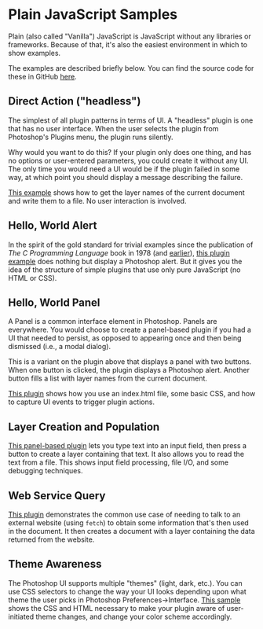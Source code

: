 # Plain JavaScript Samples

Plain (also called "Vanilla") JavaScript is JavaScript without any libraries or frameworks. Because of that, it's also the easiest environment in which to show examples.

The examples are described briefly below. You can find the source code for these in GitHub [here](https://github.com/AdobeDocs/uxp-photoshop-plugin-samples).

## Direct Action ("headless")

The simplest of all plugin patterns in terms of UI. A "headless" plugin is one that has no user interface. When the user selects the plugin from Photoshop's Plugins menu, the plugin runs silently.

Why would you want to do this? If your plugin only does one thing, and has no options or user-entered parameters, you could create it without any UI. The only time you would need a UI would be if the plugin failed in some way, at which point you should display a message describing the failure.

[This example](https://github.com/AdobeDocs/uxp-photoshop-plugin-samples/tree/main/direct-action-js-sample) shows how to get the layer names of the current document and write them to a file. No user interaction is involved.

## Hello, World Alert

In the spirit of the gold standard for trivial examples since the publication of *The C Programming Language* book in 1978 (and [earlier](https://www.thesoftwareguild.com/blog/the-history-of-hello-world/)), [this plugin example](https://github.com/AdobeDocs/uxp-photoshop-plugin-samples/tree/main/hello-world-js-sample) does nothing but display a Photoshop alert. But it gives you the idea of the structure of simple plugins that use only pure JavaScript (no HTML or CSS).

## Hello, World Panel

A Panel is a common interface element in Photoshop. Panels are everywhere. You would choose to create a panel-based plugin if you had a UI that needed to persist, as opposed to appearing once and then being dismissed (i.e., a modal dialog).

This is a variant on the plugin above that displays a panel with two buttons. When one button is clicked, the plugin displays a Photoshop alert. Another button fills a list with layer names from the current document. 

[This plugin](https://github.com/AdobeDocs/uxp-photoshop-plugin-samples/tree/main/hello-world-panel-js-sample) shows how you use an index.html file, some basic CSS, and how to capture UI events to trigger plugin actions.

## Layer Creation and Population

[This panel-based plugin](https://github.com/AdobeDocs/uxp-photoshop-plugin-samples/tree/main/layer-creation-js-sample) lets you type text into an input field, then press a button to create a layer containing that text. It also allows you to read the text from a file. This shows input field processing, file I/O, and some debugging techniques.

## Web Service Query

[This plugin](https://github.com/AdobeDocs/uxp-photoshop-plugin-samples/tree/main/web-service-call-js-sample) demonstrates the common use case of needing to talk to an external website (using `fetch`) to obtain some information that's then used in the document. It then creates a document with a layer containing the data returned from the website.

## Theme Awareness

The Photoshop UI supports multiple "themes" (light, dark, etc.). You can use CSS selectors to change the way your UI looks depending upon what theme the user picks in Photoshop Preferences->Interface. [This sample](https://github.com/AdobeDocs/uxp-photoshop-plugin-samples/tree/main/ui-kitchen-sink) shows the CSS and HTML necessary to make your plugin aware of user-initiated theme changes, and change your color scheme accordingly.

